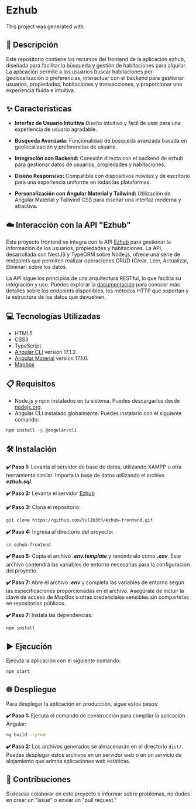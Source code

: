 # Ezhub

This project was generated with

## 📄 Descripción

Este repositorio contiene los recursos del frontend de la aplicación ezhub, diseñada para facilitar la búsqueda y gestión de habitaciones para alquilar. La aplicación permite a los usuarios buscar habitaciones por geolocalización o preferencias, interactuar con el backend para gestionar usuarios, propiedades, habitaciones y transacciones, y proporcionar una experiencia fluida e intuitiva.

## ✨ Características

- **Interfaz de Usuario Intuitiva** Diseño intuitivo y fácil de usar para una experiencia de usuario agradable.

- **Búsqueda Avanzada:** Funcionalidad de búsqueda avanzada basada en geolocalización y preferencias de usuario.

- **Integración con Backend:** Conexión directa con el backend de ezhub para gestionar datos de usuarios, propiedades y habitaciones.

- **Diseño Responsivo:** Compatible con dispositivos móviles y de escritorio para una experiencia uniforme en todas las plataformas.

- **Personalización con Angular Material y Tailwind:** Utilización de Angular Material y Tailwind CSS para diseñar una interfaz moderna y atractiva.

## ☁️ Interacción con la API "Ezhub"

Este proyecto frontend se integra con la API [Ezhub](https://github.com/Yul1b3th/ezhub-backend) para gestionar la información de los usuarios, propiedades y habitaciones. La API, desarrollada con NestJS y TypeORM sobre Node.js, ofrece una serie de endpoints que permiten realizar operaciones CRUD (Crear, Leer, Actualizar, Eliminar) sobre los datos.

La API sigue los principios de una arquitectura RESTful, lo que facilita su integración y uso. Puedes explorar la [documentación](https://github.com/Yul1b3th/ezhub-backend) para conocer más detalles sobre los endpoints disponibles, los métodos HTTP que soportan y la estructura de los datos que devuelven.

## 💻 Tecnologías Utilizadas

- HTML5
- CSS3
- TypeScript
- [Angular CLI](https://angular.dev/) version 17.1.2.
- [Angular Material](https://material.angular.io/) version 17.1.0.
- [Mapbox](https://www.mapbox.com/)

## 📋 Requisitos

- Node.js y npm instalados en tu sistema. Puedes descargarlos desde [nodejs.org](https://nodejs.org/).
- Angular CLI instalado globalmente. Puedes instalarlo con el siguiente comando:

```bash
npm install -g @angular/cli
```

## 🛠️ Instalación

**✔️ Paso 1:** Levanta el servidor de base de datos, utilizando XAMPP u otra herramienta similar. Importa la base de datos utilizando el archivo **_ezhub.sql_**.

**✔️ Paso 2:** Levanta el servidor [Ezhub](https://github.com/Yul1b3th/ezhub-backend)

**✔️ Paso 3:** Clona el repositorio:

```bash
git clone https://github.com/Yul1b3th/ezhub-frontend.git
```

**✔️ Paso 4:** Ingresa al directorio del proyecto:

```bash
cd ezhub-frontend
```

**✔️ Paso 5:** Copia el archivo **_.env.template_** y renómbralo como **_.env_**. Este archivo contendrá las variables de entorno necesarias para la configuración del proyecto.

**✔️ Paso 7:** Abre el archivo **_.env_** y completa las variables de entorno según las especificaciones proporcionadas en el archivo. Asegúrate de incluir la clave de acceso de MapBox u otras credenciales sensibles sin compartirlas en repositorios públicos.

**✔️ Paso 7:** Instala las dependencias:

```bash
npm install
```

## ▶️ Ejecución

Ejecuta la aplicación con el siguiente comando:

```bash
npm start
```

## 🌐 Despliegue

Para desplegar la aplicación en producción, sigue estos pasos:

**✔️ Paso 1:** Ejecuta el comando de construcción para compilar la aplicación Angular:

```bash
ng build --prod
```

**✔️ Paso 2:** Los archivos generados se almacenarán en el directorio `dist/`. Puedes desplegar estos archivos en un servidor web o en un servicio de alojamiento que admita aplicaciones web estáticas.

## 🤝 Contribuciones

Si deseas colaborar en este proyecto o informar sobre problemas, no dudes en crear un "issue" o enviar un "pull request."
